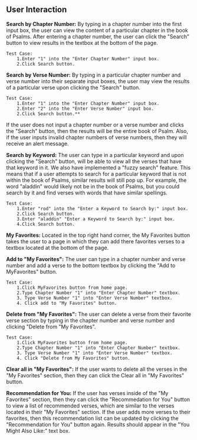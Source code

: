 ## User Interaction 

**Search by Chapter Number:**
    By typing in a chapter number into the first input box, the user can view the content of a particular chapter in the book of Psalms.
    After entering a chapter number, the user can click the "Search" button to view results in the textbox at the bottom of the page.

    Test Case:
        1.Enter "1" into the "Enter Chapter Number" input box.
        2.Click Search button.



**Search by Verse Number:**
    By typing in a particular chapter number and verse number into their separate input boxes, the user may view the results of a particular verse   upon clicking the "Search" button.
   
    Test Case:
        1.Enter "1" into the "Enter Chapter Number" input box.
        2.Enter "2" into the "Enter Verse Number" input box.
        2.Click Search button.**



If the user does not input a chapter number or a verse number and clicks the "Search" button, then the results will be the entire book of Psalm. 
Also, if the user inputs invalid chapter numbers of verse numbers, then they will receive an alert message.


**Search by Keyword:**
    The user can type in a particular keyword and upon clicking the "Search" button, will be able to view all the verses that have that keyword in it. We also have implemented a "fuzzy search" feature. This means that if a user attempts to search for a particular keyword that is not within the book of Psalms, similar results will still pop up.  For example, the word "aladdin" would likely not be in the book of Psalms, but you could search by it and find verses with words that have similar spellings.
    
    Test Case:
        1.Enter "rod" into the "Enter a Keyword to Search by:" input box.
        2.Click Search button.
        3.Enter "aladdin" "Enter a Keyword to Search by:" input box.
        4.Click Search button.




**My Favorites:**
    Located in the top right hand corner, the My Favorites button takes the user to a page in which they can add there favorites verses to a textbox located at the bottom of the page. 

**Add to "My Favorites":**
    The user can type in a chapter number and verse number and add a verse to the bottom textbox by clicking the "Add to MyFavorites" button. 
    
    Test Case: 
        1.Click MyFavorites button from home page.
        2.Type Chapter Number "1" into "Enter Chapter Number" textbox.
        3. Type Verse Number "1" into "Enter Verse Number" textbox.
        4. Click add to "My Favorites" button.




**Delete from "My Favorites":**
    The user can delete a verse from their favorite verse section by typing in the chapter number and verse number and clicking "Delete from "My Favorites".
 
    Test Case: 
        1.Click MyFavorites button from home page.
        2.Type Chapter Number "1" into "Enter Chapter Number" textbox.
        3. Type Verse Number "1" into "Enter Verse Number" textbox.
        4. Click "Delete from My Favorites" button.



**Clear all in "My Favorites":**
    If the user wants to delete all the verses in the "My Favorites" section, then they can click the Clear all in "My Favorites" button.

**Recommendation for You:**
    If the user has verses inside of the "My Favorites" section, then they can click the "Recommedation for You" button to view a list of recommended verses, which are similar to the verses located in their "My Favorites" section. If the user adds more verses to their favorites, then this recommendation list can be updated by clicking the "Recommendation for You" button again. Results should appear in the "You Might Also Like:" text box.










